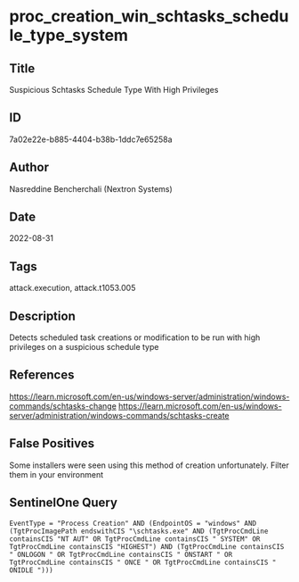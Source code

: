 # proc_creation_win_schtasks_schedule_type_system

## Title
Suspicious Schtasks Schedule Type With High Privileges

## ID
7a02e22e-b885-4404-b38b-1ddc7e65258a

## Author
Nasreddine Bencherchali (Nextron Systems)

## Date
2022-08-31

## Tags
attack.execution, attack.t1053.005

## Description
Detects scheduled task creations or modification to be run with high privileges on a suspicious schedule type

## References
https://learn.microsoft.com/en-us/windows-server/administration/windows-commands/schtasks-change
https://learn.microsoft.com/en-us/windows-server/administration/windows-commands/schtasks-create

## False Positives
Some installers were seen using this method of creation unfortunately. Filter them in your environment

## SentinelOne Query
```
EventType = "Process Creation" AND (EndpointOS = "windows" AND (TgtProcImagePath endswithCIS "\schtasks.exe" AND (TgtProcCmdLine containsCIS "NT AUT" OR TgtProcCmdLine containsCIS " SYSTEM" OR TgtProcCmdLine containsCIS "HIGHEST") AND (TgtProcCmdLine containsCIS " ONLOGON " OR TgtProcCmdLine containsCIS " ONSTART " OR TgtProcCmdLine containsCIS " ONCE " OR TgtProcCmdLine containsCIS " ONIDLE ")))

```